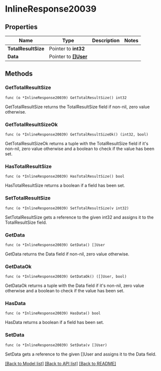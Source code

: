 # InlineResponse20039

## Properties

Name | Type | Description | Notes
------------ | ------------- | ------------- | -------------
**TotalResultSize** | Pointer to **int32** |  | 
**Data** | Pointer to [**[]User**](User.md) |  | 

## Methods

### GetTotalResultSize

`func (o *InlineResponse20039) GetTotalResultSize() int32`

GetTotalResultSize returns the TotalResultSize field if non-nil, zero value otherwise.

### GetTotalResultSizeOk

`func (o *InlineResponse20039) GetTotalResultSizeOk() (int32, bool)`

GetTotalResultSizeOk returns a tuple with the TotalResultSize field if it's non-nil, zero value otherwise
and a boolean to check if the value has been set.

### HasTotalResultSize

`func (o *InlineResponse20039) HasTotalResultSize() bool`

HasTotalResultSize returns a boolean if a field has been set.

### SetTotalResultSize

`func (o *InlineResponse20039) SetTotalResultSize(v int32)`

SetTotalResultSize gets a reference to the given int32 and assigns it to the TotalResultSize field.

### GetData

`func (o *InlineResponse20039) GetData() []User`

GetData returns the Data field if non-nil, zero value otherwise.

### GetDataOk

`func (o *InlineResponse20039) GetDataOk() ([]User, bool)`

GetDataOk returns a tuple with the Data field if it's non-nil, zero value otherwise
and a boolean to check if the value has been set.

### HasData

`func (o *InlineResponse20039) HasData() bool`

HasData returns a boolean if a field has been set.

### SetData

`func (o *InlineResponse20039) SetData(v []User)`

SetData gets a reference to the given []User and assigns it to the Data field.


[[Back to Model list]](../README.md#documentation-for-models) [[Back to API list]](../README.md#documentation-for-api-endpoints) [[Back to README]](../README.md)


